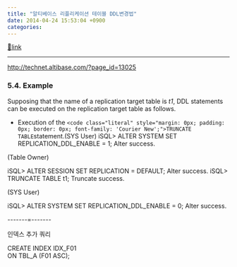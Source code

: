 ```yaml
---
title: "알티베이스 리플리케이션 테이블 DDL변경법"
date: 2014-04-24 15:53:04 +0900
categories: 
---
```

[🔗link](http://www.mins01.com/mh/tech/read/875)
***


http://technet.altibase.com/?page_id=13025



### 5.4. Example

Supposing that the name of a replication target table is *t1*, DDL statements can be executed on the replication target table as follows.



- Execution of the `<code class="literal" style="margin: 0px; padding: 0px; border: 0px; font-family: 'Courier New';">TRUNCATE TABLE`statement.(SYS User) iSQL&gt; ALTER SYSTEM SET REPLICATION_DDL_ENABLE = 1; Alter success.

(Table Owner)



 iSQL&gt; ALTER SESSION SET REPLICATION = DEFAULT; Alter success.  iSQL&gt; TRUNCATE TABLE t1; Truncate success.

(SYS User)



 iSQL&gt; ALTER SYSTEM SET REPLICATION_DDL_ENABLE = 0; Alter success.









  


-------=-------

인덱스 추가 쿼리

CREATE INDEX IDX_F01  
ON TBL_A (F01 ASC);

  

